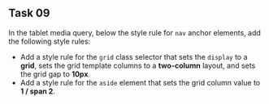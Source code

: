 ## Task 09
In the tablet media query, below the style rule for `nav` anchor elements, add the following style rules:

* Add a style rule for the `grid` class selector that sets the `display` to a **grid**,   sets the grid template columns to a **two-column** layout, and sets the grid gap to **10px**.
* Add a style rule for the `aside` element that sets the grid column value to  **1 / span 2**.
 